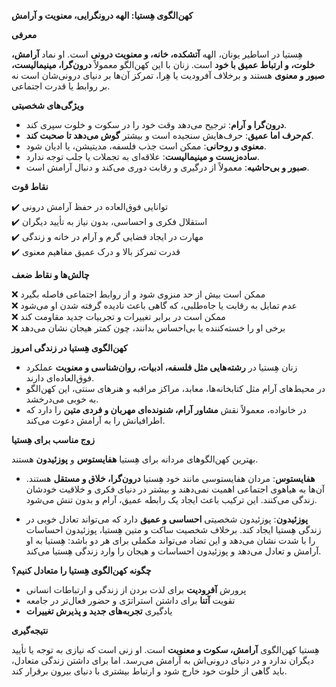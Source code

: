 **کهن‌الگوی هِستیا: الهه درونگرایی، معنویت و آرامش**

**معرفی**

هِستیا در اساطیر یونان، الهه **آتشکده، خانه، و معنویت درونی** است. او نماد **آرامش، خلوت، و ارتباط عمیق با خود** است. زنان با این کهن‌الگو معمولاً **درون‌گرا، مینیمالیست، صبور و معنوی** هستند و برخلاف آفرودیت یا هِرا، تمرکز آن‌ها بر دنیای درونی‌شان است نه بر روابط یا قدرت اجتماعی.

**ویژگی‌های شخصیتی**

- **درون‌گرا و آرام**: ترجیح می‌دهد وقت خود را در سکوت و خلوت سپری کند.
- **کم‌حرف اما عمیق**: حرف‌هایش سنجیده است و بیشتر **گوش می‌دهد تا صحبت کند**.
- **معنوی و روحانی**: ممکن است جذب فلسفه، مدیتیشن، یا ادیان شود.
- **ساده‌زیست و مینیمالیست**: علاقه‌ای به تجملات یا جلب توجه ندارد.
- **صبور و بی‌حاشیه**: معمولاً از درگیری و رقابت دوری می‌کند و دنبال آرامش است.

**نقاط قوت**

✔️ توانایی فوق‌العاده در حفظ آرامش درونی  
✔️ استقلال فکری و احساسی، بدون نیاز به تأیید دیگران  
✔️ مهارت در ایجاد فضایی گرم و آرام در خانه و زندگی  
✔️ قدرت تمرکز بالا و درک عمیق مفاهیم معنوی

**چالش‌ها و نقاط ضعف**

❌ ممکن است بیش از حد منزوی شود و از روابط اجتماعی فاصله بگیرد  
❌ عدم تمایل به رقابت یا جاه‌طلبی، که گاهی باعث نادیده گرفته شدن او می‌شود  
❌ ممکن است در برابر تغییرات و تجربیات جدید مقاومت کند  
❌ برخی او را خسته‌کننده یا بی‌احساس بدانند، چون کمتر هیجان نشان می‌دهد

**کهن‌الگوی هِستیا در زندگی امروز**

- زنان هِستیا در **رشته‌هایی مثل فلسفه، ادبیات، روان‌شناسی و معنویت** عملکرد فوق‌العاده‌ای دارند.
- در محیط‌های آرام مثل کتابخانه‌ها، معابد، مراکز مراقبه و هنرهای سنتی، این کهن‌الگو به خوبی می‌درخشد.
- در خانواده، معمولاً نقش **مشاور آرام، شنونده‌ای مهربان و فردی متین** را دارد که اطرافیانش را به آرامش دعوت می‌کند.

**زوج مناسب برای هِستیا**

بهترین کهن‌الگوهای مردانه برای هِستیا **هفایستوس** و **پوزئیدون** هستند.

- **هفایستوس**: مردان هفایستوسی مانند خود هِستیا **درون‌گرا، خلاق و مستقل** هستند. آن‌ها به هیاهوی اجتماعی اهمیت نمی‌دهند و بیشتر در دنیای فکری و خلاقیت خودشان زندگی می‌کنند. این ترکیب باعث ایجاد یک رابطه عمیق، آرام و بدون تنش می‌شود.

- **پوزئیدون**: پوزئیدون شخصیتی **احساسی و عمیق** دارد که می‌تواند تعادل خوبی در زندگی هِستیا ایجاد کند. برخلاف شخصیت ساکت و متین هِستیا، پوزئیدون احساسات را با شدت نشان می‌دهد و این تضاد می‌تواند مکملی برای هر دو باشد: هِستیا به او آرامش و تعادل می‌دهد و پوزئیدون احساسات و هیجان را وارد زندگی هِستیا می‌کند.

**چگونه کهن‌الگوی هِستیا را متعادل کنیم؟**

- پرورش **آفرودیت** برای لذت بردن از زندگی و ارتباطات انسانی
- تقویت **آتنا** برای داشتن استراتژی و حضور فعال‌تر در جامعه
- یادگیری **تجربه‌های جدید و پذیرش تغییرات**

**نتیجه‌گیری**

هِستیا کهن‌الگوی **آرامش، سکوت و معنویت** است. او زنی است که نیازی به توجه یا تأیید دیگران ندارد و در دنیای درونی‌اش به آرامش می‌رسد. اما برای داشتن زندگی متعادل، باید گاهی از خلوت خود خارج شود و ارتباط بیشتری با دنیای بیرون برقرار کند.
